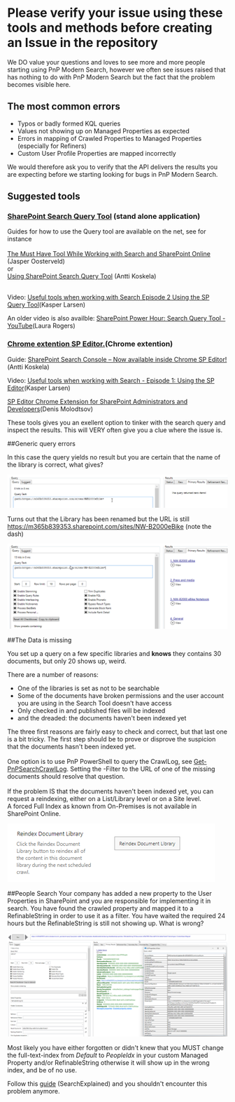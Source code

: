 <h1>Please verify your issue using these tools and methods before creating an Issue in the repository </h1>

We DO value your questions and loves to see more and more people starting using PnP Modern Search, however we often see issues raised that has nothing to do with PnP Modern Search but the fact that the problem becomes visible here.

## The most common errors 

* Typos or badly formed KQL queries
* Values not showing up on Managed Properties as expected
* Errors in mapping of Crawled Properties to Managed Properties (especially for Refiners)
* Custom User Profile Properties are mapped incorrectly


We would therefore ask you to verify that the API delivers the results you are expecting before we starting looking for bugs in PnP Modern Search.



<h2>Suggested tools</h2>

<h3><a href = "https://github.com/pnp/PnP-Tools/blob/master/Solutions/SharePoint.Search.QueryTool/README.md">SharePoint Search Query Tool</a>
  (stand alone application) </h3>
  
  Guides for how to use the Query tool are available on the net, see for instance<br><br>
  <a href = "https://petri.com/the-must-have-tool-while-working-with-search-and-sharepoint-online/"> The Must Have Tool While Working with Search and SharePoint Online</a> (Jasper Oosterveld) <br>or<br> <a href = "https://www.google.com/url?sa=t&rct=j&q=&esrc=s&source=web&cd=&cad=rja&uact=8&ved=2ahUKEwie3Ozbo4z9AhUNwAIHHV3PAhAQFnoECDcQAQ&url=https%3A%2F%2Fwww.koskila.net%2Fusing-sharepoint-search-query-tool-investigate-search-index-issues-sharepoint-online%2F&usg=AOvVaw2huXW4dSemLPbsduasUNXZ">Using SharePoint Search Query Tool</a> (Antti Koskela)<br><br>
  
  Video:
  <a href = " https://www.youtube.com/watch?v=SgjweKQ3PeQ&t=60s&pp=ygUNc3AgcXVlcnkgdG9vbA%3D%3D">Useful tools when working with Search Episode 2 Using the SP Query Tool</a>(Kasper Larsen)


  An older video is also availble: <a href = "https://www.google.com/url?sa=t&rct=j&q=&esrc=s&source=video&cd=&cad=rja&uact=8&ved=2ahUKEwiQ_4fypIz9AhVRM-wKHe8_AuIQtwJ6BAgJEAI&url=https%3A%2F%2Fwww.youtube.com%2Fwatch%3Fv%3DBykEEMKNhHs&usg=AOvVaw2KsKUkKWLUOIBLLyFHE4AT">SharePoint Power Hour: Search Query Tool - YouTube</a>(Laura Rogers)
  
  
  <h3><a href = "https://chrome.google.com/webstore/detail/sp-editor/ecblfcmjnbbgaojblcpmjoamegpbodhd">Chrome extention SP Editor.</a>(Chrome extention)</h3> 

Guide:  <a href = "https://www.koskila.net/sharepoint-search-console-now-available-inside-chrome-sp-editor/">SharePoint Search Console – Now available inside Chrome SP Editor!</a>(Antti Koskela)



Video: 
<a href ="https://www.youtube.com/watch?v=c-iwGklLhZ0&t=14s">Useful tools when working with Search - Episode 1: Using the SP Editor</a>(Kasper Larsen)


<a href ="https://www.youtube.com/watch?v=KaIL4ZWDRsk">SP Editor Chrome Extension for SharePoint Administrators and Developers</a>(Denis Molodtsov)




These tools gives you an exellent option to tinker with the search query and inspect the results. This will VERY often give you a clue where the issue is.


##Generic query errors

In this case the query yields no result but you are certain that the name of the library is correct, what gives?


![Wrong query 1](assets/using-query-tools/wrongQuery1.png)


Turns out that the Library has been renamed but the URL is still https://m365b839353.sharepoint.com/sites/NW-B2000eBike  (note the dash)

![Right query 1](assets/using-query-tools/rightQuery1.png)

##The Data is missing

You set up a query on a few specific libraries and <b>knows</b> they contains 30 documents, but only 20 shows up, weird.

There are a number of reasons:<br>
- One of the libraries is set as not to be searchable<br>
- Some of the documents have broken permissions and the user account you are using in the Search Tool doesn't have access<br>
- Only checked in and published files will be indexed<br>
- and the dreaded: the documents haven't been indexed yet

The three first reasons are fairly easy to check and correct, but that last one is a bit tricky. 
The first step should be to prove or disprove the suspicion that the documents hasn't been indexed yet.<br><br> One option is to use PnP PowerShell to query the CrawlLog, see <a href = "https://pnp.github.io/powershell/cmdlets/Get-PnPSearchCrawlLog.html">Get-PnPSearchCrawlLog</a>. Setting the -Filter to the URL of one of the missing documents should resolve that question.<br><br>
If the problem IS that the documents haven't been indexed yet, you can request a reindexing, either on a List/Library level or on a Site level.<br> A forced Full Index as known from On-Premises is not available in SharePoint Online.

![Reindex Library ](assets/using-query-tools/ReindexLibrary.png)


##People Search
Your company has added a new property to the User Properties in SharePoint and you are responsible for implementing it in search. You have found the crawled property and mapped it to a RefinableString in order to use it as a filter. You have waited the required 24 hours but the RefinableString is still not showing up. What is wrong?

![People Search ](assets/using-query-tools/PeopleSearch.png)

Most likely you have either forgotten or didn't knew that you MUST change the full-text-index from <i>Default</i> to <i>PeopleIdx</i> in your custom Managed Property and/or RefinableString otherwise it will show up in the wrong index, and be of no use.

Follow this <a href = "https://searchexplained.com/how-to-make-sure-your-user-profiles-show-up-in-search/">guide</a>  (SearchExplained) and you shouldn't encounter this problem anymore.


